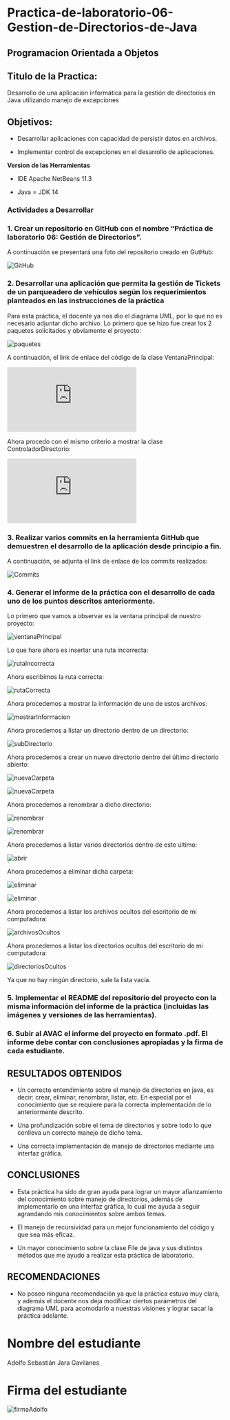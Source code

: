 # Practica-de-laboratorio-06-Gestion-de-Directorios-de-Java

## Programacion Orientada a Objetos

## Titulo de la Practica: 

Desarrollo de una aplicación informática para la gestión de directorios en Java utilizando manejo de excepciones

## Objetivos:
* Desarrollar aplicaciones con capacidad de persistir datos en archivos.

* Implementar control de excepciones en el desarrollo de aplicaciones.

**Version de las Herramientas**

* IDE Apache NetBeans 11.3

* Java = JDK 14

### Actividades a Desarrollar

### 1. Crear un repositorio en GitHub con el nombre “Práctica de laboratorio 06: Gestión de Directorios”.

A continuación se presentará una foto del repositorio creado en GutHub:

![GitHub](https://github.com/adolfojara10/Images-practicas/blob/master/imagenes%20practica%2006/github.png)

### 2. Desarrollar una aplicación que permita la gestión de Tickets de un parqueadero de vehículos según los requerimientos planteados en las instrucciones de la práctica

Para esta práctica, el docente ya nos dio el diagrama UML, por lo que no es necesario adjuntar dicho archivo. Lo primero que se hizo fue crear los 2 paquetes solicitados y obviamente el proyecto:

![paquetes](https://github.com/adolfojara10/Images-practicas/blob/master/imagenes%20practica%2006/paquetes%20y%20clases.png)

A continuación, el link de enlace del código de la clase VentanaPrincipal:

![VentanaPrincipal](https://github.com/adolfojara10/Practica-de-laboratorio-06-Gestion-de-Directorios-de-Java/blob/master/src/ec/ups/edu/vista/VentanaPrincipal.java)

Ahora procedo con el mismo criterio a mostrar la clase ControladorDirectorio:

![ControladorDirectorio](https://github.com/adolfojara10/Practica-de-laboratorio-06-Gestion-de-Directorios-de-Java/blob/master/src/ec/ups/edu/controlador/ControladorDirectorio.java) 

### 3. Realizar varios commits en la herramienta GitHub que demuestren el desarrollo de la aplicación desde principio a fin.

A continuación, se adjunta el link de enlace de los commits realizados:

![Commits](https://github.com/adolfojara10/Practica-de-laboratorio-06-Gestion-de-Directorios-de-Java/commits/master)

### 4.	Generar el informe de la práctica con el desarrollo de cada uno de los puntos descritos anteriormente.

Lo primero que vamos a observar es la ventana principal de nuestro proyecto:

![ventanaPrincipal](https://github.com/adolfojara10/Images-practicas/blob/master/imagenes%20practica%2006/ventana%20principal.png)

Lo que hare ahora es insertar una ruta incorrecta: 

![rutaIncorrecta](https://github.com/adolfojara10/Images-practicas/blob/master/imagenes%20practica%2006/ruta%20incorrecta.png)

Ahora escribimos la ruta correcta:

![rutaCorrecta](https://github.com/adolfojara10/Images-practicas/blob/master/imagenes%20practica%2006/ruta%20correcta.png)

Ahora procedemos a mostrar la información de uno de estos archivos:

![mostrarInformacion](https://github.com/adolfojara10/Images-practicas/blob/master/imagenes%20practica%2006/informacion%20archivo.png)

Ahora procedemos a listar un directorio dentro de un directorio:

![subDirectorio](https://github.com/adolfojara10/Images-practicas/blob/master/imagenes%20practica%2006/sublistar.png)

Ahora procedemos a crear un nuevo directorio dentro del último directorio abierto:

![nuevaCarpeta](https://github.com/adolfojara10/Images-practicas/blob/master/imagenes%20practica%2006/nueva%20carpeta1.png)

![nuevaCarpeta](https://github.com/adolfojara10/Images-practicas/blob/master/imagenes%20practica%2006/nueva%20carpeta2.png)

Ahora procedemos a renombrar a dicho directorio:

![renombrar](https://github.com/adolfojara10/Images-practicas/blob/master/imagenes%20practica%2006/renombrar1.png)

![renombrar](https://github.com/adolfojara10/Images-practicas/blob/master/imagenes%20practica%2006/renombrar2.png)

Ahora procedemos a listar varios directorios dentro de este último: 

![abrir](https://github.com/adolfojara10/Images-practicas/blob/master/imagenes%20practica%2006/entrar%20carpeta.png)

Ahora procedemos a eliminar dicha carpeta: 

![eliminar](https://github.com/adolfojara10/Images-practicas/blob/master/imagenes%20practica%2006/eliminar1.png)

![eliminar](https://github.com/adolfojara10/Images-practicas/blob/master/imagenes%20practica%2006/eliminar2.png)

Ahora procedemos a listar los archivos ocultos del escritorio de mi computadora:

![archivosOcultos](https://github.com/adolfojara10/Images-practicas/blob/master/imagenes%20practica%2006/archivosocultos.png)

Ahora procedemos a listar los directorios ocultos del escritorio de mi computadora:

![directoriosOcultos](https://github.com/adolfojara10/Images-practicas/blob/master/imagenes%20practica%2006/documentos%20ocultos.png)

Ya que no hay ningún directorio, sale la lista vacía.

### 5.	Implementar el README del repositorio del proyecto con la misma información del informe de la práctica (incluidas las imágenes y versiones de las herramientas).

### 6.	Subir al AVAC el informe del proyecto en formato .pdf. El informe debe contar con conclusiones apropiadas y la firma de cada estudiante.

## RESULTADOS OBTENIDOS

* Un correcto entendimiento sobre el manejo de directorios en java, es decir: crear, eliminar, renombrar, listar, etc. En especial por el conocimiento que se requiere para la correcta implementación de lo anteriormente descrito.

*	Una profundización sobre el tema de directorios y sobre todo lo que conlleva un correcto manejo de dicho tema.

*	Una correcta implementación de manejo de directorios mediante una interfaz gráfica.

## CONCLUSIONES

*	Esta práctica ha sido de gran ayuda para lograr un mayor afianzamiento del conocimiento sobre manejo de directorios, además de implementarlo en una interfaz gráfica, lo cual me ayuda a seguir agrandando mis conocimientos sobre ambos temas.

*	El manejo de recursividad para un mejor funcionamiento del código y que sea más eficaz.

*	Un mayor conocimiento sobre la clase File de java y sus distintos métodos que me ayudo a realizar esta práctica de laboratorio.

## RECOMENDACIONES

*	No poseo ninguna recomendación ya que la práctica estuvo muy clara, y además el docente nos deja modificar ciertos parámetros del diagrama UML para acomodarlo a nuestras visiones y lograr sacar la práctica adelante.

# Nombre del estudiante

Adolfo Sebastián Jara Gavilanes

# Firma del estudiante

![firmaAdolfo](https://github.com/adolfojara10/Images-practicas/blob/master/imagenes%20practica05/firma%20electronica.jpg)






